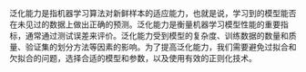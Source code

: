 泛化能力是指机器学习算法对新鲜样本的适应能力，也就是说，学习到的模型能否在未见过的数据上做出正确的预测。泛化能力是衡量机器学习模型性能的重要指标，通常通过测试误差来评价。泛化能力受到模型的复杂度、训练数据的数量和质量、验证集的划分方法等因素的影响。为了提高泛化能力，我们需要避免过拟合和欠拟合的问题，选择合适的模型和参数，以及使用有效的正则化技术。